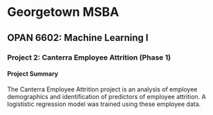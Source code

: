 # Georgetown MSBA
## OPAN 6602: Machine Learning I
### Project 2: Canterra Employee Attrition (Phase 1)

#### Project Summary
The Canterra Employee Attrition project is an analysis of employee demographics and identification of predictors of employee attrition. A logististic regression model was trained using these employee data.
